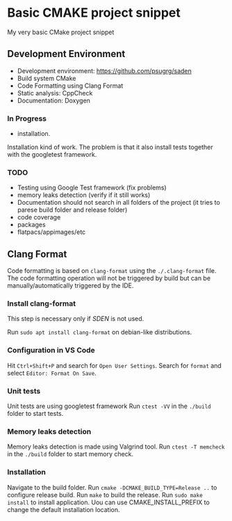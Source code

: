 # Basic CMAKE project snippet
My very basic CMake project snippet

## Development Environment
  - Development environment: https://github.com/psugrg/saden
  - Build system CMake
  - Code Formatting using Clang Format
  - Static analysis: CppCheck
  - Documentation: Doxygen
### In Progress
  - installation.

  Installation kind of work. The problem is that it also install tests together with the googletest framework. 
### TODO
  - Testing using Google Test framework (fix problems)
  - memory leaks detection (verify if it still works)
  - Documentation should not search in all folders of the project (it tries to parese build folder and release folder)
  - code coverage
  - packages
  - flatpacs/appimages/etc


## Clang Format
Code formatting is based on `clang-format` using the `./.clang-format` file.
The code formatting operation will not be triggered by build but can be manually/automatically triggered by the IDE.

### Install clang-format
This step is necessary only if *SDEN* is not used.

Run `sudo apt install clang-format` on debian-like distributions. 

### Configuration in VS Code
Hit `Ctrl+Shift+P` and search for `Open User Settings`.
Search for `format` and select `Editor: Format On Save`.

### Unit tests
Unit tests are using googletest framework
Run `ctest -VV` in the `./build` folder to start tests.

### Memory leaks detection
Memory leaks detection is made using Valgrind tool. 
Run `ctest -T memcheck` in the `./build` folder to start memory check.

### Installation
Navigate to the build folder. 
Run `cmake -DCMAKE_BUILD_TYPE=Release ..` to configure release build.
Run `make` to build the release. 
Run `sudo make install` to install application. 
Uou can use CMAKE_INSTALL_PREFIX to change the default installation location. 